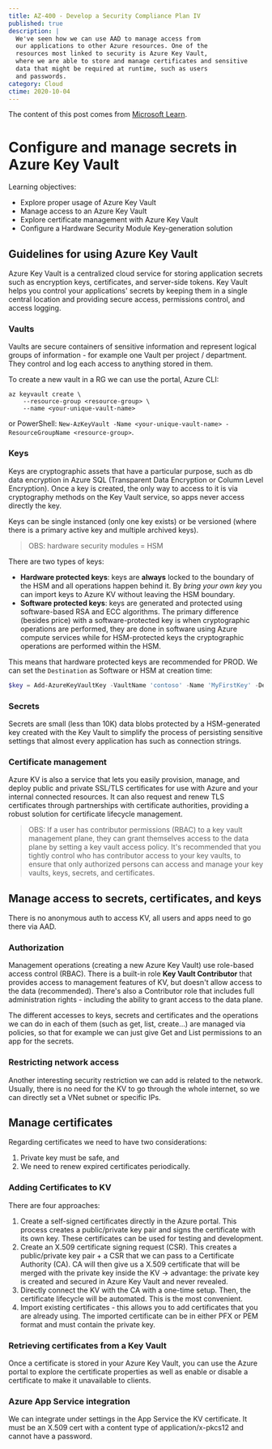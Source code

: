 ```yaml
---
title: AZ-400 - Develop a Security Compliance Plan IV
published: true
description: |
  We've seen how we can use AAD to manage access from
  our applications to other Azure resources. One of the
  resources most linked to security is Azure Key Vault,
  where we are able to store and manage certificates and sensitive
  data that might be required at runtime, such as users
  and passwords.  
category: Cloud
ctime: 2020-10-04
---
```


The content of this post comes from [Microsoft Learn](https://docs.microsoft.com/en-us/learn/modules/configure-and-manage-azure-key-vault/).

# Configure and manage secrets in Azure Key Vault

Learning objectives:
* Explore proper usage of Azure Key Vault
* Manage access to an Azure Key Vault
* Explore certificate management with Azure Key Vault
* Configure a Hardware Security Module Key-generation solution

## Guidelines for using Azure Key Vault

Azure Key Vault is a centralized cloud service for storing application secrets such as encryption keys, certificates, and server-side tokens. Key Vault helps you control your applications' secrets by keeping them in a single central location and providing secure access, permissions control, and access logging.

### Vaults

Vaults are secure containers of sensitive information and represent logical groups of information - for example one Vault per project / department. They control and log each access to anything stored in them. 

To create a new vault in a RG we can use the portal, Azure CLI:
```
az keyvault create \
    --resource-group <resource-group> \
    --name <your-unique-vault-name>
```

or PowerShell: `New-AzKeyVault -Name <your-unique-vault-name> -ResourceGroupName <resource-group>`.

### Keys

Keys are cryptographic assets that have a particular purpose, such as db data encryption in Azure SQL (Transparent Data Encryption or Column Level Encryption). Once a key is created, the only way to access to it is via cryptography methods on the Key Vault service, so apps never access directly the key.

Keys can be single instanced (only one key exists) or be versioned (where there is a primary active key and multiple archived keys).

> OBS: hardware security modules = HSM

There are two types of keys:
* **Hardware protected keys**: keys are **always** locked to the boundary of the HSM and all operations happen behind it. By *bring your own key* you can import keys to Azure KV without leaving the HSM boundary.
* **Software protected keys**: keys are generated and protected using software-based RSA and ECC algorithms. The primary difference (besides price) with a software-protected key is when cryptographic operations are performed, they are done in software using Azure compute services while for HSM-protected keys the cryptographic operations are performed within the HSM. 

This means that hardware protected keys are recommended for PROD. We can set the `Destination` as Software or HSM at creation time:
```powershell
$key = Add-AzureKeyVaultKey -VaultName 'contoso' -Name 'MyFirstKey' -Destination 'HSM'
```

### Secrets

Secrets are small (less than 10K) data blobs protected by a HSM-generated key created with the Key Vault to simplify the process of persisting sensitive settings that almost every application has such as connection strings.

### Certificate management

Azure KV is also a service that lets you easily provision, manage, and deploy public and private SSL/TLS certificates for use with Azure and your internal connected resources. It can also request and renew TLS certificates through partnerships with certificate authorities, providing a robust solution for certificate lifecycle management.

> OBS: If a user has contributor permissions (RBAC) to a key vault management plane, they can grant themselves access to the data plane by setting a key vault access policy. It's recommended that you tightly control who has contributor access to your key vaults, to ensure that only authorized persons can access and manage your key vaults, keys, secrets, and certificates.

## Manage access to secrets, certificates, and keys

There is no anonymous auth to access KV, all users and apps need to go there via AAD.

### Authorization

Management operations (creating a new Azure Key Vault) use role-based access control (RBAC). There is a built-in role **Key Vault Contributor** that provides access to management features of KV, but doesn't allow access to the data (recommended). There's also a Contributor role that includes full administration rights - including the ability to grant access to the data plane.

The different accesses to keys, secrets and certificates and the operations we can do in each of them (such as get, list, create...) are managed via policies, so that for example we can just give Get and List permissions to an app for the secrets.

### Restricting network access

Another interesting security restriction we can add is related to the network. Usually, there is no need for the KV to go through the whole internet, so we can directly set a VNet subnet or specific IPs.

## Manage certificates

Regarding certificates we need to have two considerations:
1. Private key must be safe, and
2. We need to renew expired certificates periodically.

### Adding Certificates to KV

There are four approaches:

1. Create a self-signed certificates directly in the Azure portal. This process creates a public/private key pair and signs the certificate with its own key. These certificates can be used for testing and development.
2. Create an X.509 certificate signing request (CSR). This creates a public/private key pair + a CSR that we can pass to a Certificate Authority (CA). CA will then give us a X.509 certificate that will be merged with the private key inside the KV -> advantage: the private key is created and secured in Azure Key Vault and never revealed.
3. Directly connect the KV with the CA with a one-time setup. Then, the certificate lifecycle will be automated. This is the most convenient.
4. Import existing certificates - this allows you to add certificates that you are already using. The imported certificate can be in either PFX or PEM format and must contain the private key.

### Retrieving certificates from a Key Vault

Once a certificate is stored in your Azure Key Vault, you can use the Azure portal to explore the certificate properties as well as enable or disable a certificate to make it unavailable to clients.

### Azure App Service integration

We can integrate under settings in the App Service the KV certificate. It must be an X.509 cert with a content type of application/x-pkcs12 and cannot have a password.
